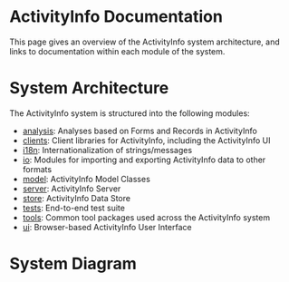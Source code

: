 # ActivityInfo Documentation
This page gives an overview of the ActivityInfo system architecture, and links to documentation within each module of the system.  

# System Architecture
The ActivityInfo system is structured into the following modules:

 * [analysis](../analysis/): Analyses based on Forms and Records in ActivityInfo
 * [clients](../clients/): Client libraries for ActivityInfo, including the ActivityInfo UI
 * [i18n](../i18n/): Internationalization of strings/messages
 * [io](../io/): Modules for importing and exporting ActivityInfo data to other formats
 * [model](../model/): ActivityInfo Model Classes
 * [server](../server): ActivityInfo Server
 * [store](../store/): ActivityInfo Data Store
 * [tests](../tests/): End-to-end test suite 
 * [tools](../tools/): Common tool packages used across the ActivityInfo system
 * [ui](../ui/): Browser-based ActivityInfo User Interface

# System Diagram